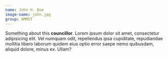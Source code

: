 ```yaml
---
name: John H. Doe
image-name: john.jpg
group: AMMST
---
```

Something about this **councillor**. Lorem ipsum dolor sit amet, consectetur adipisicing elit. Vel numquam odit, repellendus ipsa cupiditate, repudiandae mollitia libero laborum quidem eius optio error saepe nemo quibusdam, aliquid dolore, minus ex. Ullam?